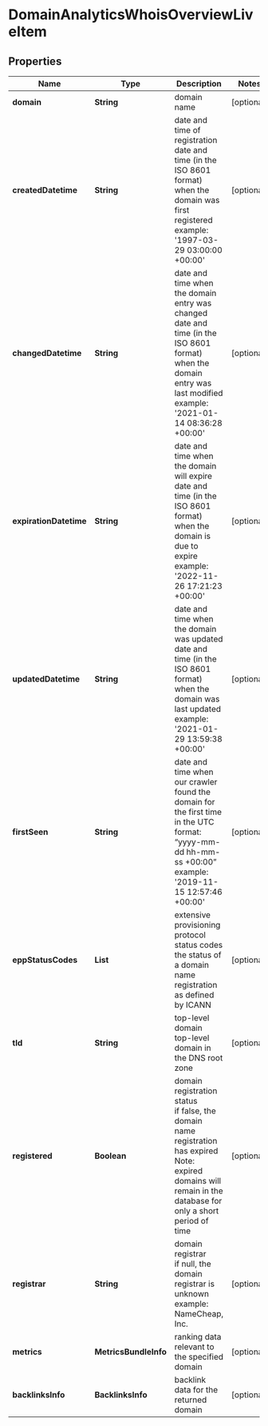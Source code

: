 # DomainAnalyticsWhoisOverviewLiveItem


## Properties

| Name | Type | Description | Notes |
|------------ | ------------- | ------------- | -------------|
**domain** | **String** | domain name |[optional]|
**createdDatetime** | **String** | date and time of registration<br>date and time (in the ISO 8601 format) when the domain was first registered<br>example:<br>'1997-03-29 03:00:00 +00:00' |[optional]|
**changedDatetime** | **String** | date and time when the domain entry was changed<br>date and time (in the ISO 8601 format) when the domain entry was last modified<br>example:<br>'2021-01-14 08:36:28 +00:00' |[optional]|
**expirationDatetime** | **String** | date and time when the domain will expire<br>date and time (in the ISO 8601 format) when the domain is due to expire<br>example:<br>'2022-11-26 17:21:23 +00:00' |[optional]|
**updatedDatetime** | **String** | date and time when the domain was updated<br>date and time (in the ISO 8601 format) when the domain was last updated<br>example:<br>'2021-01-29 13:59:38 +00:00' |[optional]|
**firstSeen** | **String** | date and time when our crawler found the domain for the first time<br>in the UTC format: “yyyy-mm-dd hh-mm-ss +00:00”<br>example:<br>'2019-11-15 12:57:46 +00:00' |[optional]|
**eppStatusCodes** | **List<String>** | extensive provisioning protocol status codes<br>the status of a domain name registration as defined by ICANN |[optional]|
**tld** | **String** | top-level domain<br>top-level domain in the DNS root zone |[optional]|
**registered** | **Boolean** | domain registration status<br>if false, the domain name registration has expired<br>Note: expired domains will remain in the database for only a short period of time |[optional]|
**registrar** | **String** | domain registrar<br>if null, the domain registrar is unknown<br>example:<br>NameCheap, Inc. |[optional]|
**metrics** | **MetricsBundleInfo** | ranking data relevant to the specified domain |[optional]|
**backlinksInfo** | **BacklinksInfo** | backlink data for the returned domain |[optional]|